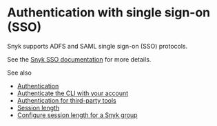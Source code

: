 # Authentication with single sign-on \(SSO\)

Snyk supports ADFS and SAML single sign-on \(SSO\) protocols.

See the [Snyk SSO documentation](https://docs.snyk.io/user-and-group-management/setting-up-sso-for-authentication) for more details.

See also

* [Authentication](https://support.snyk.io/hc/articles/360004008218#UUID-dc492e8e-afe3-4db1-4ce1-bf9897345540)
* [Authenticate the CLI with your account](https://support.snyk.io/hc/articles/360004008258#UUID-4f46843c-174d-f448-cadf-893cfd7dd858)
* [Authentication for third-party tools](https://support.snyk.io/hc/articles/360004037537#UUID-0946ea4d-0119-1370-efa5-125cfbc11bda)
* [Session length](https://support.snyk.io/hc/articles/360004008358#UUID-9b188358-274d-696d-528a-0224ad9355fd)
* [Configure session length for a Snyk group](https://support.snyk.io/hc/articles/360004008358#UUID-691ff365-30db-6c79-49f2-3280b51d6cb0)



